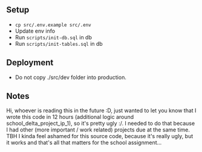 ## Setup

- `cp src/.env.example src/.env`
- Update env info
- Run `scripts/init-db.sql` in db
- Run `scripts/init-tables.sql` in db

## Deployment

- Do not copy ./src/dev folder into production.

## Notes

Hi, whoever is reading this in the future :D, just wanted to let you know that I wrote this code in 12 hours (additional logic around school_delta_project_ip_1), so it's pretty ugly :/.
I needed to do that because I had other (more important / work related) projects due at the same time. TBH I kinda feel ashamed for this source code, because it's really ugly, but it works and
that's all that matters for the school assignment...
